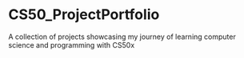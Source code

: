 # CS50_ProjectPortfolio
A collection of projects showcasing my journey of learning computer science and programming with CS50x
